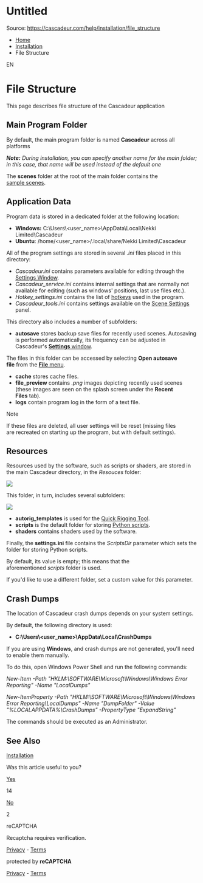 # Untitled

Source: https://cascadeur.com/help/installation/file_structure

- [Home](https://cascadeur.com/help)
- [Installation](https://cascadeur.com/help/installation)
- File Structure

EN

# File Structure

This page describes file structure of the Cascadeur application

## Main Program Folder

By default, the main program folder is named **Cascadeur** across all platforms

_**Note:** During installation, you can specify another name for the main folder; in this case, that name will be used instead of the default one_

The **scenes** folder at the root of the main folder contains the [sample scenes](https://cascadeur.com/help/scenes#start_sample_scenes).

## Application Data

Program data is stored in a dedicated folder at the following location:

- **Windows:** C:\\Users\\<user\_name>\\AppData\\Local\\Nekki Limited\\Cascadeur
- **Ubuntu**: /home/<user\_name>/.local/share/Nekki Limited\\Cascadeur

All of the program settings are stored in several _.ini_ files placed in this directory:

- _Cascadeur.ini_ contains parameters available for editing through the [Settings Window](https://cascadeur.com/help/interface/main_menu/settings_window).
- _Cascadeur\_service.ini_ contains internal settings that are normally not available for editing (such as windows' positions, last use files etc.).
- _Hotkey\_settings.ini_ contains the list of [hotkeys](https://cascadeur.com/help/interface/hotkey_editor) used in the program.
- _Cascadeur\_tools.ini_ contains settings available on the [Scene Settings](https://cascadeur.com/help/interface/scene_settings) panel.

This directory also includes a number of subfolders:

- **autosave** stores backup save files for recently used scenes. Autosaving is performed automatically, its frequency can be adjusted in Cascadeur's [**Settings** window](https://cascadeur.com/help/category/94).


The files in this folder can be accessed by selecting **Open autosave file** from the [**File** menu](https://cascadeur.com/help/interface/main_menu/file_menu).
- **cache** stores cache files.
- **file\_preview** contains _.png_ images depicting recently used scenes (these images are seen on the splash screen under the **Recent Files** tab).
- **logs** contain program log in the form of a text file.

Note

If these files are deleted, all user settings will be reset (missing files are recreated on starting up the program, but with default settings).

## Resources

Resources used by the software, such as scripts or shaders, are stored in the main Cascadeur directory, in the _Resouces_ folder:

![](https://cascadeur.com/images/category/2022/04/26/681ccf11453b91007563947040ba18d6.png)

This folder, in turn, includes several subfolders:

![](https://cascadeur.com/images/category/2022/04/26/e42974693938c073cd676a1406230faf.png)

- **autorig\_templates** is used for the [Quick Rigging Tool](https://cascadeur.com/help/rig/rig_mode/quick_rigging_tool).
- **scripts** is the default folder for storing [Python scripts](https://cascadeur.com/help/tools/animation_tools/python_scripting_in_cascadeur).
- **shaders** contains shaders used by the software.

Finally, the **settings.ini** file contains the _ScriptsDir_ parameter which sets the folder for storing Python scripts.

By default, its value is empty; this means that the aforementioned _scripts_ folder is used.

If you'd like to use a different folder, set a custom value for this parameter.

## Crash Dumps

The location of Cascadeur crash dumps depends on your system settings.

By default, the following directory is used:

- **C:\\Users\\<user\_name>\\AppData\\Local\\CrashDumps**

If you are using **Windows**, and crash dumps are not generated, you'll need to enable them manually.

To do this, open Windows Power Shell and run the following commands:

_New-Item -Path "HKLM:\\SOFTWARE\\Microsoft\\Windows\\Windows Error Reporting" -Name "LocalDumps"_

_New-ItemProperty -Path "HKLM:\\SOFTWARE\\Microsoft\\Windows\\Windows Error Reporting\\LocalDumps" -Name "DumpFolder" -Value "%LOCALAPPDATA%\\CrashDumps" -PropertyType "ExpandString"_

The commands should be executed as an Administrator.

## See Also

[Installation](https://cascadeur.com/help/category/68)

Was this article useful to you?

[Yes](https://cascadeur.com/help/rest/add-mark "Yes")

14

[No](https://cascadeur.com/help/rest/add-mark "No")

2

reCAPTCHA

Recaptcha requires verification.

[Privacy](https://www.google.com/intl/en/policies/privacy/) \- [Terms](https://www.google.com/intl/en/policies/terms/)

protected by **reCAPTCHA**

[Privacy](https://www.google.com/intl/en/policies/privacy/) \- [Terms](https://www.google.com/intl/en/policies/terms/)